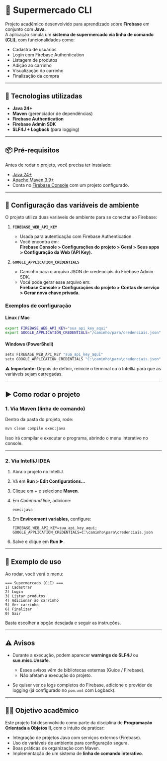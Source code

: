 # 🛒 Supermercado CLI

Projeto acadêmico desenvolvido para aprendizado sobre **Firebase** em conjunto com **Java**.  
A aplicação simula um **sistema de supermercado via linha de comando (CLI)**, com funcionalidades como:

- Cadastro de usuários
- Login com Firebase Authentication
- Listagem de produtos
- Adição ao carrinho
- Visualização do carrinho
- Finalização da compra

---

## 🚀 Tecnologias utilizadas

- **Java 24+**
- **Maven** (gerenciador de dependências)
- **Firebase Authentication**
- **Firebase Admin SDK**
- **SLF4J + Logback** (para logging)

---

## 📦 Pré-requisitos

Antes de rodar o projeto, você precisa ter instalado:

- [Java 24+](https://www.oracle.com/java/technologies/downloads/)  
- [Apache Maven 3.9+](https://maven.apache.org/download.cgi)  
- Conta no [Firebase Console](https://console.firebase.google.com/) com um projeto configurado.  

---

## 🔑 Configuração das variáveis de ambiente

O projeto utiliza duas variáveis de ambiente para se conectar ao Firebase:

1. **`FIREBASE_WEB_API_KEY`**  
   - Usada para autenticação com Firebase Authentication.  
   - Você encontra em:  
     **Firebase Console > Configurações do projeto > Geral > Seus apps > Configuração da Web (API Key).**

2. **`GOOGLE_APPLICATION_CREDENTIALS`**  
   - Caminho para o arquivo JSON de credenciais do Firebase Admin SDK.  
   - Você pode gerar esse arquivo em:  
     **Firebase Console > Configurações do projeto > Contas de serviço > Gerar nova chave privada.**

### Exemplos de configuração

#### Linux / Mac
```bash
export FIREBASE_WEB_API_KEY="sua_api_key_aqui"
export GOOGLE_APPLICATION_CREDENTIALS="/caminho/para/credenciais.json"
````

#### Windows (PowerShell)

```powershell
setx FIREBASE_WEB_API_KEY "sua_api_key_aqui"
setx GOOGLE_APPLICATION_CREDENTIALS "C:\caminho\para\credenciais.json"
```

⚠️ **Importante:** Depois de definir, reinicie o terminal ou o IntelliJ para que as variáveis sejam carregadas.

---

## ▶️ Como rodar o projeto

### 1. Via Maven (linha de comando)

Dentro da pasta do projeto, rode:

```bash
mvn clean compile exec:java
```

Isso irá compilar e executar o programa, abrindo o menu interativo no console.

---

### 2. Via IntelliJ IDEA

1. Abra o projeto no IntelliJ.
2. Vá em **Run > Edit Configurations...**
3. Clique em **+** e selecione **Maven**.
4. Em *Command line*, adicione:

   ```
   exec:java
   ```
5. Em **Environment variables**, configure:

   ```
   FIREBASE_WEB_API_KEY=sua_api_key_aqui;
   GOOGLE_APPLICATION_CREDENTIALS=C:\caminho\para\credenciais.json
   ```
6. Salve e clique em **Run ▶️**.

---

## 📖 Exemplo de uso

Ao rodar, você verá o menu:

```
=== Supermercado (CLI) ===
1) Cadastrar  
2) Login  
3) Listar produtos  
4) Adicionar ao carrinho  
5) Ver carrinho  
6) Finalizar  
0) Sair
```

Basta escolher a opção desejada e seguir as instruções.

---

## ⚠️ Avisos

* Durante a execução, podem aparecer **warnings do SLF4J** ou **sun.misc.Unsafe**.

  * Esses avisos vêm de bibliotecas externas (Guice / Firebase).
  * Não afetam a execução do projeto.
* Se quiser ver os logs completos do Firebase, adicione o provider de logging (já configurado no `pom.xml` com Logback).

---

## 👨‍🎓 Objetivo acadêmico

Este projeto foi desenvolvido como parte da disciplina de **Programação Orientada a Objetos II**, com o intuito de praticar:

* Integração de projetos Java com serviços externos (Firebase).
* Uso de variáveis de ambiente para configuração segura.
* Boas práticas de organização com Maven.
* Implementação de um sistema de **linha de comando interativo**.
